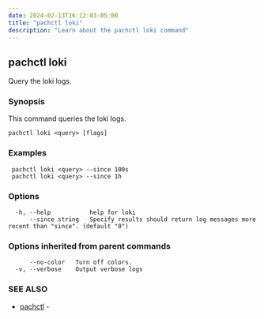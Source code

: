 ```yaml
---
date: 2024-02-13T16:12:03-05:00
title: "pachctl loki"
description: "Learn about the pachctl loki command"
---
```


## pachctl loki

Query the loki logs.

### Synopsis

This command queries the loki logs.

```
pachctl loki <query> [flags]
```

### Examples

```
 pachctl loki <query> --since 100s 
 pachctl loki <query> --since 1h
```

### Options

```
  -h, --help           help for loki
      --since string   Specify results should return log messages more recent than "since". (default "0")
```

### Options inherited from parent commands

```
      --no-color   Turn off colors.
  -v, --verbose    Output verbose logs
```

### SEE ALSO

* [pachctl](../pachctl)	 - 

